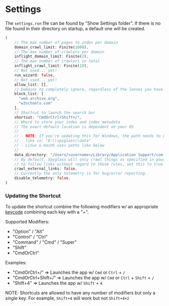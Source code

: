# Settings

The `settings.ron` file can be found by "Show Settings folder". If there is no
file found in their directory on startup, a default one will be created.

``` rust
(
    // The max number of pages to index per domain
    domain_crawl_limit: Finite(1000),
    // The max number of crawlers per domain
    inflight_domain_limit: Finite(2),
    // The max number of crawlers in total
    inflight_crawl_limit: Finite(10),
    // Not used... yet!
    run_wizard: false,
    // Not used... yet!
    allow_list: [],
    // Domains to completely ignore, regardless of the lenses you have installed.
    block_list: [
      "web.archive.org",
      "w3schools.com"
    ],
    // Shortcut to launch the search bar
    shortcut: "CmdOrCtrl+Shift+/",
    // Where to store your index and index metadata
    // The exact default location is dependent on your OS
    //
    // - NOTE: If you're updating this for Windows, the path needs to use double backward slashes
    //   like so: "E:\\spyglass\\data"
    // - Linux & macOS uses paths like below
    //
    data_directory: "/Users/<username>/Library/Application Support/com.athlabs.spyglass",
    // By default, Spyglass will only crawl things as specified in your lenses. If you want
    // to follow links without regard to those rules, set this to true.
    crawl_external_links: false,
    // Currently the only telemetry is for bug/error reporting.
    disable_telemetry: false,
)
```

### Updating the Shortcut

To update the shortcut combine the following modifiers w/ an appropriate
[keycode](https://docs.rs/tao/0.8.3/tao/keyboard/enum.KeyCode.html) combining each key with a "+".

Supported Modifiers:

* "Option" / "Alt"
* "Control" / "Ctrl"
* "Command" / "Cmd" / "Super"
* "Shift"
* "CmdOrCtrl"

Examples:

* "CmdOrCtrl+/" => Launches the app w/ `Cmd` or `Ctrl` + `/`
* "CmdOrCtrl+Shift+/" => Launches the app w/ `Cmd` or `Ctrl` + `Shift` + `/`
* "Shift+4" => Launches the app w/ `Shift` + `4`

NOTE: Shortcuts are allowed to have any number of modifiers but only a *single* key.
For example, `Shift+4` will work but not `Shift+4+2`
